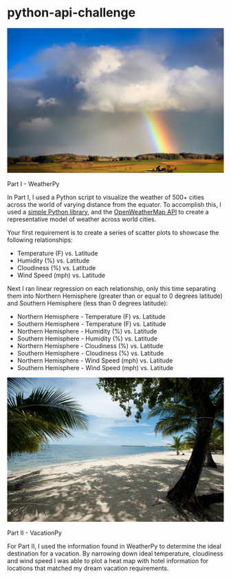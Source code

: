 # python-api-challenge

![rainbowclouds](https://github.com/celeste1030/python-api-challenge/blob/main/extras/rainbowweather.jpg)

 Part I - WeatherPy

In Part I, I used a Python script to visualize the weather of 500+ cities across the world of varying distance from the equator. To accomplish this, I used a [simple Python library](https://pypi.python.org/pypi/citipy), and the [OpenWeatherMap API](https://openweathermap.org/api) to create a representative model of weather across world cities.

Your first requirement is to create a series of scatter plots to showcase the following relationships:

* Temperature (F) vs. Latitude
* Humidity (%) vs. Latitude
* Cloudiness (%) vs. Latitude
* Wind Speed (mph) vs. Latitude

Next I ran linear regression on each relationship, only this time separating them into Northern Hemisphere (greater than or equal to 0 degrees latitude) and Southern Hemisphere (less than 0 degrees latitude):


* Northern Hemisphere - Temperature (F) vs. Latitude
* Southern Hemisphere - Temperature (F) vs. Latitude
* Northern Hemisphere - Humidity (%) vs. Latitude
* Southern Hemisphere - Humidity (%) vs. Latitude
* Northern Hemisphere - Cloudiness (%) vs. Latitude
* Southern Hemisphere - Cloudiness (%) vs. Latitude
* Northern Hemisphere - Wind Speed (mph) vs. Latitude
* Southern Hemisphere - Wind Speed (mph) vs. Latitude


![beachy](https://github.com/celeste1030/python-api-challenge/blob/main/extras/beach%20scene.jpg)

Part II - VacationPy

For Part II, I used the information found in WeatherPy to determine the ideal destination for a vacation.  By narrowing down ideal temperature, cloudiness and wind speed I was able to plot a heat map with hotel information for locations that matched my dream vacation requirements.



